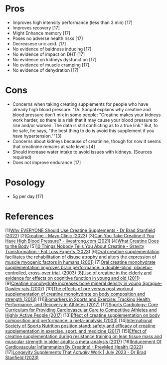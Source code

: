 # Pros
- Improves high intensity performance (less than 3 min) [17]
- Improves recovery [17]
- Might Enhance memory [17]
- Poses no adverse health risks [17]
- Decreasese uric acid. [17]
- No evidence of baldness inducing [17]
- No evidence of impact on DHT [17]
- No evidence on kidneys dysfunction [17]
- No evidence of muscle cramping [17]
- No evidence of dehydration [17]

# Cons
- Concerns when taking creating supplements for people who have already high blood pressure. "Dr. Sonpal explains why creatine and blood pressure don't mix in some people: "Creatine makes your kidneys work harder, so there is a risk that it may cause your blood pressure to rise and/or worsen. The data is still conflicting as to a true link." But, to be safe, he says, "the best thing to do is avoid this supplement if you have hypertension.""[3]
- Concerns about kidneys because of creatinine, though for now it seems that creatinine remains at safe levels [4]
- Should increase water intake to avoid issues with kidneys. (Sources required)
- Does not improve endurance [17]

# Posology
- 5g per day [17]

# References
[1][Why EVERYONE Should Use Creatine Supplements - Dr Brad Stanfield (2022)](https://www.youtube.com/watch?v=lPyOw5-WFho)
[2][Creatine - Mayo Clinic (2023)](https://www.mayoclinic.org/drugs-supplements-creatine/art-20347591)
[3][Can You Take Creatine if You Have High Blood Pressure? - livestrong.com (2021)](https://www.livestrong.com/article/468682-can-i-take-creatine-with-high-blood-pressure/)
[4][What Creatine Does to the Body](https://youtu.be/86cD37xgtPE?t=857)
[5][10 Things Nobody Tells You About Creatine - Gravity Transformation - Fat Loss Experts (2023)](https://www.youtube.com/watch?v=1fZsjkrXAo4)
[6][Oral creatine supplementation facilitates the rehabilitation of disuse atrophy and alters the expression of muscle myogenic factors in humans (2001)](https://pubmed.ncbi.nlm.nih.gov/11600695/)
[7][Oral creatine monohydrate supplementation improves brain performance: a double-blind, placebo-controlled, cross-over trial. (2003)](https://www.ncbi.nlm.nih.gov/pmc/articles/PMC1691485/)
[8][Use of creatine in the elderly and evidence for effects on cognitive function in young and old (2011)](https://pubmed.ncbi.nlm.nih.gov/21394604/)
[9][Creatine monohydrate increases bone mineral density in young Sprague-Dawley rats (2007)](https://pubmed.ncbi.nlm.nih.gov/17468579/)
[10][The effects of pre versus post workout supplementation of creatine monohydrate on body composition and strength (2013)](https://pubmed.ncbi.nlm.nih.gov/23919405)
[11][Biomarkers in Sports and Exercise: Tracking Health, Performance, and Recovery in Athletes (2017)](https://pubmed.ncbi.nlm.nih.gov/28737585/)
[12][Sports Cardiology: Core Curriculum for Providing Cardiovascular Care to Competitive Athletes and Highly Active People (2017)](https://pubmed.ncbi.nlm.nih.gov/28982505/)
[13][Effect of creatine supplementation on body composition and performance: a meta-analysis (2003)](https://pubmed.ncbi.nlm.nih.gov/12945830/)
[14][International Society of Sports Nutrition position stand: safety and efficacy of creatine supplementation in exercise, sport, and medicine (2017)](https://pubmed.ncbi.nlm.nih.gov/28615996/)
[15][Effect of creatine supplementation during resistance training on lean tissue mass and muscular strength in older adults: a meta-analysis (2017)](https://www.ncbi.nlm.nih.gov/pmc/articles/PMC5679696)
[16][Inducement Of Cardiovascular Inflammation By Creatine! - PrevMed Health (2023)](https://www.youtube.com/watch?v=w4hHkUSuZ44)
[17][Longevity Supplements That *Actually* Work | July 2023 - Dr Brad Stanfield (2023)](https://www.youtube.com/watch?v=_hOxXq0wi-0)